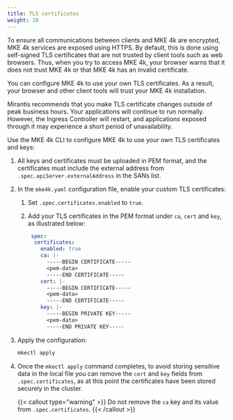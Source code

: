 ```yaml
---
title: TLS certificates
weight: 10
---
```


To ensure all communications between clients and MKE 4k are encrypted, MKE 4k
services are exposed using HTTPS. By default, this is done using self-signed
TLS certificates that are not trusted by client tools such as web browsers.
Thus, when you try to access MKE 4k, your browser warns that it does not trust
MKE 4k or that MKE 4k has an invalid certificate.

You can configure MKE 4k to use your own TLS certificates. As a result, your
browser and other client tools will trust your MKE 4k installation.

Mirantis recommends that you make TLS certificate changes outside of peak
business hours. Your applications will continue to run normally. However, the
Ingress Controller will restart, and applications exposed through it may
experience a short period of unavailability.

Use the MKE 4k CLI to configure MKE 4k to use your own TLS certificates and
keys:

1. All keys and certificates must be uploaded in PEM format, and the
   certificates must include the external address from
   `.spec.apiServer.externalAddress` in the SANs list.

2. In the `mke4k.yaml` configuration file, enable your custom TLS
   certificates:

   1.  Set `.spec.certificates.enabled` to `true`.

   2. Add your TLS certificates in the PEM format under `ca`, `cert` and
      `key`, as illustrated below:

      ```yaml
       spec:
        certificates:
          enabled: true
          ca: |-
            -----BEGIN CERTIFICATE-----
            <pem-data>
            -----END CERTIFICATE-----
          cert: |-
            -----BEGIN CERTIFICATE-----
            <pem-data>
            -----END CERTIFICATE-----
          key: |-
            -----BEGIN PRIVATE KEY-----
            <pem-data>
            -----END PRIVATE KEY-----
      ```

3. Apply the configuration:

   ```bash
   mkectl apply
   ```

4. Once the `mkectl apply` command completes, to avoid storing sensitive data
   in the local file you can remove the `cert` and `key` fields from
   `.spec.certificates`, as at this point the certificates have been stored
   securely in the cluster.

   {{< callout type="warning" >}}
   Do not remove the `ca` key and its value from `.spec.certificates`.
   {{< /callout >}}
